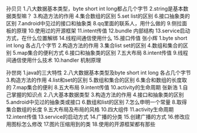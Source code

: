 孙贝贝
1.八大数据基本类型，byte short int long都占几个字节
2.string是基本数据类型嘛？
3.构造方法的作用
4.集合数组的区别
5.set list的区别
6.接口抽象类的区别
7.android中见过的接口和抽象类
8.qq里面的联系人，用什么做的
9.侧拉面板的原理
10.使用过的开源框架
11.intent传值
12.bundle 内部结构
13.service启动方式，在什么位置解绑
14.线程间通信使用什么
15.接口传值
张小辉
1.byte short int long 各占几个字节
2.构造方法的作用
3.集合list set的区别
4.数组和集合的区别
5.map集合的便利方式
6.接口和抽象类的区别
7.五大布局
8.intent传值
9.线程间通信使用什么技术
10.handler 机制原理

孙世岗
1.java的三大特性
2.八大数据基本类型及byte short int long 各占几个字节
3.构造方法的作用
4.list和set的区别
5.数组和集合的区别
6.集合和数组的长度取的
7.map集合的便利
8.五大布局
9.intent传值
10.activity的生命周期
张新浩
1.自己掌握的知识点
2.八大基本数据类型
3.构造方法的作用
4.接口和抽象类的区别
5.android中见过的抽象类或接口
6.数组和list的区别
7.怎么申明一个常量
8.取得集合数组的长度
9.五大布局及布局的风格
10.四大组件
11.activity生命周期
12.intent传值
13.service的启动方式
14.广播的分类
15.创建广播的方式
16.修改应用图标怎么修改
17.图片压缩用到的类
18.使用的开源框架都有那些
